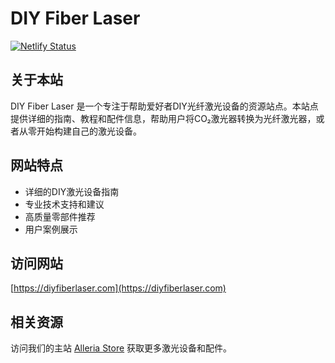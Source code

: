 # DIY Fiber Laser

[![Netlify Status](https://api.netlify.com/api/v1/badges/99ec59bc-ef8f-474d-9bd3-3127d0067da6/deploy-status)](https://app.netlify.com/sites/diyfiberlaser1/deploys)

## 关于本站

DIY Fiber Laser 是一个专注于帮助爱好者DIY光纤激光设备的资源站点。本站点提供详细的指南、教程和配件信息，帮助用户将CO₂激光器转换为光纤激光器，或者从零开始构建自己的激光设备。

## 网站特点

- 详细的DIY激光设备指南
- 专业技术支持和建议
- 高质量零部件推荐
- 用户案例展示

## 访问网站

[https://diyfiberlaser.com](https://diyfiberlaser.com)

## 相关资源

访问我们的主站 [Alleria Store](https://alleriastore.com) 获取更多激光设备和配件。 